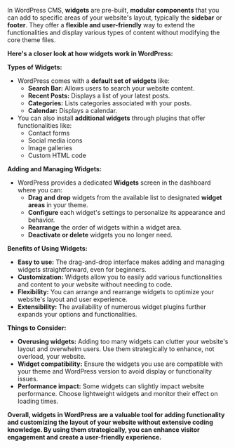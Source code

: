 In WordPress CMS, **widgets** are pre-built, **modular components** that you can add to specific areas of your website's layout, typically the **sidebar** or **footer**. They offer a **flexible and user-friendly** way to extend the functionalities and display various types of content without modifying the core theme files.

**Here's a closer look at how widgets work in WordPress:**

**Types of Widgets:**

- WordPress comes with a **default set of widgets** like:
    - **Search Bar:** Allows users to search your website content.
    - **Recent Posts:** Displays a list of your latest posts.
    - **Categories:** Lists categories associated with your posts.
    - **Calendar:** Displays a calendar.
- You can also install **additional widgets** through plugins that offer functionalities like:
    - Contact forms
    - Social media icons
    - Image galleries
    - Custom HTML code

**Adding and Managing Widgets:**

- WordPress provides a dedicated **Widgets** screen in the dashboard where you can:
    - **Drag and drop** widgets from the available list to designated **widget areas** in your theme.
    - **Configure** each widget's settings to personalize its appearance and behavior.
    - **Rearrange** the order of widgets within a widget area.
    - **Deactivate or delete** widgets you no longer need.

**Benefits of Using Widgets:**

- **Easy to use:** The drag-and-drop interface makes adding and managing widgets straightforward, even for beginners.
- **Customization:** Widgets allow you to easily add various functionalities and content to your website without needing to code.
- **Flexibility:** You can arrange and rearrange widgets to optimize your website's layout and user experience.
- **Extensibility:** The availability of numerous widget plugins further expands your options and functionalities.

**Things to Consider:**

- **Overusing widgets:** Adding too many widgets can clutter your website's layout and overwhelm users. Use them strategically to enhance, not overload, your website.
- **Widget compatibility:** Ensure the widgets you use are compatible with your theme and WordPress version to avoid display or functionality issues.
- **Performance impact:** Some widgets can slightly impact website performance. Choose lightweight widgets and monitor their effect on loading times.

**Overall, widgets in WordPress are a valuable tool for adding functionality and customizing the layout of your website without extensive coding knowledge. By using them strategically, you can enhance visitor engagement and create a user-friendly experience.**